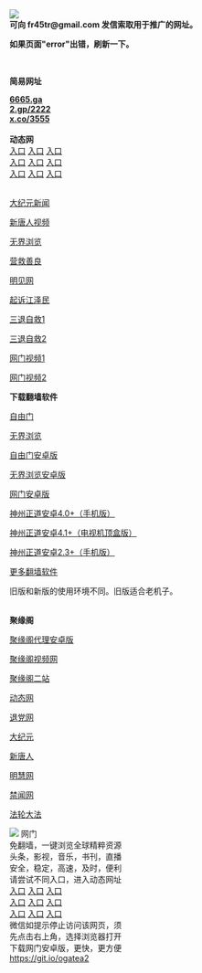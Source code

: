 <td align="center"><a target="_blank" href="https://raw.githubusercontent.com/szzd1/2/master/6.JPG"><img src="https://raw.githubusercontent.com/szzd1/2/master/6.JPG" style="max-width:100%;"></a></td><br>
<strong>可向 fr45tr@gmail.com 发信索取用于推广的网址。</strong>
<p><strong>如果页面"error"出错，刷新一下。</strong></p>
<br>
<p><strong>简易网址</strong></p>
<strong><a href="http://6665.ga">6665.ga</a></strong><br>
<strong><a href="http://2.gp/2222">2.gp/2222</a></strong><br>
<strong><a href="http://x.co/3555">x.co/3555</a></strong><br>
<br>
<strong>动态网</strong>
<br>
      <a href="http://t.cn/R1IKh7T" rel="nofollow">入口</a>
      <a href="http://61.228.221.139/1" rel="nofollow">入口</a>
      <a href="http://fvxfx.qkwkhtgq.ml/70cdtw" rel="nofollow">入口</a><br>
      <a href="http://fvxfx.qkwkhtgq.ml/70ydtw" rel="nofollow">入口</a>
      <a href="http://fvxfx.qkwkhtgq.ml/70ip03dw" rel="nofollow">入口</a>
      <a href="http://fvxfx.qkwkhtgq.ml/70fdtw" rel="nofollow">入口</a><br>
      <a href="http://fvxfx.qkwkhtgq.ml/70sdtw" rel="nofollow">入口</a>
      <a href="http://fvxfx.qkwkhtgq.ml/70ip04dw" rel="nofollow">入口</a>
      <a href="http://fvxfx.qkwkhtgq.ml/70hdtw" rel="nofollow">入口</a><br>

<br>
<p><a href="http://t.cn/R1IKh2j" rel="nofollow">大纪元新闻</a></p>
<p><a href="http://t.cn/R1IKhGA" rel="nofollow">新唐人视频</a></p>
<p><a href="http://t.cn/R1IKhcr" rel="nofollow">无界浏览</a></p>
<p><a href="http://fvxfx.qkwkhtgq.ml/70gqg" rel="nofollow">营救善良</a></p>
<p><a href="http://fvxfx.qkwkhtgq.ml/mjw" rel="nofollow">明见网</a></p>
<p><a href="http://fvxfx.qkwkhtgq.ml/70gsj" rel="nofollow">起诉江泽民</a></p>
<p><a href="http://t.cn/R1IKPs4">三退自救1</a></p>
<p><a href="http://fvxfx.qkwkhtgq.ml/70gst" rel="nofollow">三退自救2</a></p>
<p><a href="http://t.cn/R1IKP3l" rel="nofollow">网门视频1</a></p>
<p><a href="http://skmwvewp.vbrbgir.cf" rel="nofollow">网门视频2</a></p>
<p><strong>下载翻墙软件</strong></p>


<p><a href="https://git.io/fgp" rel="nofollow">自由门</a></p>
<p><a href="https://git.io/vEJlj rel="nofollow">无界浏览</a></p>
<p><a href="https://git.io/fgma" rel="nofollow">自由门安卓版</a></p>
<p><a href="https://s3.amazonaws.com/693/um.apk" rel="nofollow">无界浏览安卓版</a></p>
<p><a href="https://git.io/ogatea2">网门安卓版</a></p>
<p><a href="https://git.io/vQjqe" rel="nofollow">神州正道安卓4.0+（手机版）</a></p>
<p><a href="https://git.io/vAonz" rel="nofollow">神州正道安卓4.1+（电视机顶盒版）</a></p>
<p><a href="https://git.io/vA5GO" rel="nofollow">神州正道安卓2.3+（手机版）</a></p>
<p><a href="https://github.com/bannedbook/fanqiang/wiki">更多翻墙软件</a></p>
旧版和新版的使用环境不同。旧版适合老机子。<br>


<br>
<p><strong>聚缘阁</strong></p>
<p><a href="https://github.com/hao369/a/raw/master/j8.apk">聚缘阁代理安卓版</a></p>
<p><a href="http://fd.f44e4.cf/9.html" rel="nofollow">聚缘阁视频网</a></p>
<p><a href="http://ju3.daa2.ga" rel="nofollow">聚缘阁二站</a></p>
<p><a href="http://2ww2.cdew3.ml/?3625554" rel="nofollow">动态网</a></p>
<p><a href="http://2ww2.cdew3.ml/?id=8" rel="nofollow">退党网</a></p>
<p><a href="http://2ww2.cdew3.ml/?id=7" rel="nofollow">大纪元</a></p>
<p><a href="http://2ww2.cdew3.ml/?id=5" rel="nofollow">新唐人</a></p>
<p><a href="http://2ww2.cdew3.ml/?id=3" rel="nofollow">明慧网</a></p>
<p><a href="http://2ww2.cdew3.ml/?id=16" rel="nofollow">禁闻网</a></p>
<p><a href="http://2ww2.cdew3.ml/?id=15" rel="nofollow">法轮大法</a></p>
<td align="center"><a target="_blank" href="https://cloud.githubusercontent.com/assets/11880933/13434984/f430fae2-e012-11e5-814f-c2df1e82b247.jpg"><img src="https://cloud.githubusercontent.com/assets/11880933/13434984/f430fae2-e012-11e5-814f-c2df1e82b247.jpg" style="max-width:100%;"></a></td>
  </tr>
  <tr>
    <td align="center">网门<br>
      免翻墙，一键浏览全球精粹资源<br>
      头条，影视，音乐，书刊，直播<br>
      安全，稳定，高速，及时，便利<br>
    </td>
  </tr><tr>
    <td align="center">请尝试不同入口，进入动态网址<br>      
      <a href="https://s3.us-east-2.amazonaws.com/ogateh/show.htm?from=852" rel="nofollow">入口</a>
      <a href="https://s3.eu-west-2.amazonaws.com/ogatel/show.htm?from=852" rel="nofollow">入口</a>
      <a href="https://s3.amazonaws.com/ogate/show.htm?from=852" rel="nofollow">入口</a><br>
      <a href="https://s3.ap-northeast-2.amazonaws.com/ogates/show.htm?from=852" rel="nofollow">入口</a>
      <a href="https://s3.eu-central-1.amazonaws.com/ogatef/show.htm?from=852" rel="nofollow">入口</a>
      <a href="https://s3.ap-south-1.amazonaws.com/ogatem/show.htm?from=852" rel="nofollow">入口</a><br>
      <a href="https://s3-us-west-1.amazonaws.com/ogaten/show.htm?from=852" rel="nofollow">入口</a>
      <a href="https://s3.ca-central-1.amazonaws.com/ogatec/show.htm?from=852" rel="nofollow">入口</a>
      <a href="https://s3-ap-northeast-1.amazonaws.com/ogatet/show.htm?from=852" rel="nofollow">入口</a><br>
      微信如提示停止访问该网页，须<br>
      先点击右上角，选择浏览器打开<br>
    </td>
  </tr>
  <tr>
    <td align="center">
      下载网门安卓版，更快，更方便<br><a href="https://raw.githubusercontent.com/oGate2/up/master/oGate.apk" rel="nofollow">https://git.io/ogatea2</a><br>
